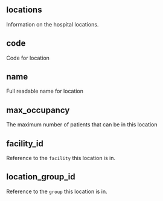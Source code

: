 ## locations

Information on the hospital locations.

## code

Code for location

## name

Full readable name for location

## max_occupancy

The maximum number of patients that can be in this location

## facility_id

Reference to the `facility` this location is in.

## location_group_id

Reference to the `group` this location is in.

